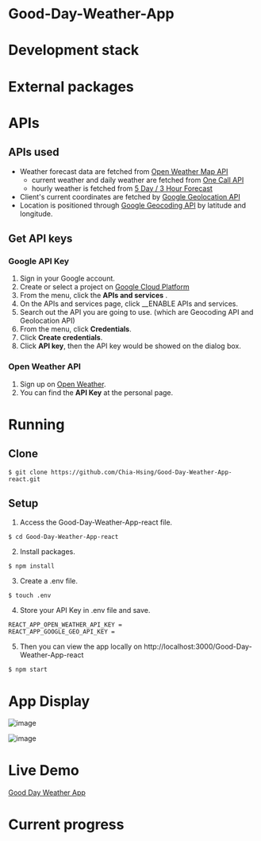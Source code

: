# Good-Day-Weather-App

# Development stack

# External packages

# APIs

## APIs used
  - Weather forecast data are fetched from [Open Weather Map API](https://openweathermap.org/api)
    - current weather and daily weather are fetched from [One Call API](https://openweathermap.org/api/one-call-api)
    - hourly weather is fetched from [5 Day / 3 Hour Forecast](https://openweathermap.org/forecast5)
  - Client's current coordinates are fetched by [Google Geolocation API](https://developers.google.com/maps/documentation/geolocation/overview)
  - Location is positioned through [Google Geocoding API](https://developers.google.com/maps/documentation/geocoding/overview) by latitude and longitude.
## Get API keys
  ### Google API Key
  1. Sign in your Google account.
  2. Create or select a project on [Google Cloud Platform](https://console.developers.google.com/)
  3. From the menu, click the __APIs and services__ .
  4. On the APIs and services page, click __ENABLE APIs and services.
  5. Search out the API you are going to use. (which are Geocoding API and Geolocation API)
  6. From the menu, click __Credentials__.
  7. Click __Create credentials__.
  8. Click __API key__, then the API key would be showed on the dialog box.
  ### Open Weather API
  1. Sign up on [Open Weather](https://home.openweathermap.org/).
  2. You can find the __API Key__ at the personal page.

# Running
  ## Clone
  ```
  $ git clone https://github.com/Chia-Hsing/Good-Day-Weather-App-react.git
  ```
  
  ## Setup
  1. Access the Good-Day-Weather-App-react file.
  ```
  $ cd Good-Day-Weather-App-react
  ```
  2. Install packages.
  ```
  $ npm install
  ```
  3. Create a .env file.
  ```
  $ touch .env
  ```
  4. Store your API Key in .env file and save.
  ```
  REACT_APP_OPEN_WEATHER_API_KEY = 
  REACT_APP_GOOGLE_GEO_API_KEY = 
  ```
  5. Then you can view the app locally on http://localhost:3000/Good-Day-Weather-App-react
  ```
  $ npm start
  ```
# App Display

![image](https://github.com/Chia-Hsing/Good-Day-Weather-App-react/blob/master/src/img/1.png)

![image](https://github.com/Chia-Hsing/Good-Day-Weather-App-react/blob/master/src/img/2.png)

# Live Demo

[Good Day Weather App](https://chia-hsing.github.io/Good-Day-Weather-App-react/)

# Current progress
